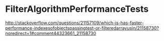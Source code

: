 # FilterAlgorithmPerformanceTests

http://stackoverflow.com/questions/21157109/which-is-has-faster-performance-indexesofobjectspassingtest-or-filteredarrayusin/21158730?noredirect=1#comment44323661_21158730
